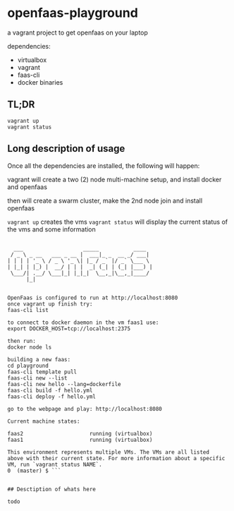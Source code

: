 # openfaas-playground
a vagrant project to get openfaas on your laptop

dependencies:
- virtualbox
- vagrant
- faas-cli
- docker binaries

## TL;DR

```
vagrant up
vagrant status
```

## Long description of usage

Once all the dependencies are installed, the following will happen:

vagrant will create a two (2) node multi-machine setup, and install docker and openfaas

then will create a swarm cluster, make the 2nd node join and install openfaas

`vagrant up` creates the vms
`vagrant status` will display the current status of the vms and some information

```0  (master) $ vagrant status

  ___                   _____           ____
 / _ \ _ __   ___ _ __ |  ___|_ _  __ _/ ___|
| | | | '_ \ / _ \ '_ \| |_ / _` |/ _` \___ \
| |_| | |_) |  __/ | | |  _| (_| | (_| |___) |
 \___/| .__/ \___|_| |_|_|  \__,_|\__,_|____/
      |_|


OpenFaas is configured to run at http://localhost:8080
once vagrant up finish try:
faas-cli list

to connect to docker daemon in the vm faas1 use:
export DOCKER_HOST=tcp://localhost:2375

then run:
docker node ls

building a new faas:
cd playground
faas-cli template pull
faas-cli new --list
faas-cli new hello --lang=dockerfile
faas-cli build -f hello.yml
faas-cli deploy -f hello.yml

go to the webpage and play: http://localhost:8080

Current machine states:

faas2                     running (virtualbox)
faas1                     running (virtualbox)

This environment represents multiple VMs. The VMs are all listed
above with their current state. For more information about a specific
VM, run `vagrant status NAME`.
0  (master) $ ```


## Desctiption of whats here

todo

